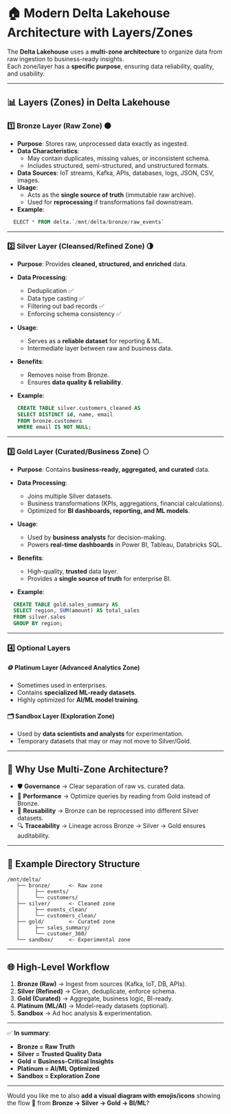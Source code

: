 # 🏠 Modern Delta Lakehouse Architecture with Layers/Zones  

The **Delta Lakehouse** uses a **multi-zone architecture** to organize data from raw ingestion to business-ready insights.  
Each zone/layer has a **specific purpose**, ensuring data reliability, quality, and usability.  

---

## 📊 Layers (Zones) in Delta Lakehouse  

### 1️⃣ **Bronze Layer (Raw Zone)** 🌑  
- **Purpose**: Stores raw, unprocessed data exactly as ingested.  
- **Data Characteristics**:  
  - May contain duplicates, missing values, or inconsistent schema.  
  - Includes structured, semi-structured, and unstructured formats.  
- **Data Sources**: IoT streams, Kafka, APIs, databases, logs, JSON, CSV, images.  
- **Usage**:  
  - Acts as the **single source of truth** (immutable raw archive).  
  - Used for **reprocessing** if transformations fail downstream.  
- **Example**:  
```sql
  ELECT * FROM delta.`/mnt/delta/bronze/raw_events`
```
---
### 2️⃣ **Silver Layer (Cleansed/Refined Zone)** 🌗

* **Purpose**: Provides **cleaned, structured, and enriched** data.
* **Data Processing**:

    * Deduplication ✅
    * Data type casting ✅
    * Filtering out bad records ✅
    * Enforcing schema consistency ✅
* **Usage**:

    * Serves as a **reliable dataset** for reporting & ML.
    * Intermediate layer between raw and business data.
* **Benefits**:

    * Removes noise from Bronze.
    * Ensures **data quality & reliability**.
* **Example**:

  ```sql
  CREATE TABLE silver.customers_cleaned AS
  SELECT DISTINCT id, name, email
  FROM bronze.customers
  WHERE email IS NOT NULL;
  ```

---

### 3️⃣ **Gold Layer (Curated/Business Zone)** 🌕

* **Purpose**: Contains **business-ready, aggregated, and curated** data.
* **Data Processing**:

    * Joins multiple Silver datasets.
    * Business transformations (KPIs, aggregations, financial calculations).
    * Optimized for **BI dashboards, reporting, and ML models**.
* **Usage**:

    * Used by **business analysts** for decision-making.
    * Powers **real-time dashboards** in Power BI, Tableau, Databricks SQL.
* **Benefits**:

    * High-quality, **trusted** data layer.
    * Provides a **single source of truth** for enterprise BI.
* **Example**:

```sql
  CREATE TABLE gold.sales_summary AS
  SELECT region, SUM(amount) AS total_sales
  FROM silver.sales
  GROUP BY region;
```

---

### 4️⃣ **Optional Layers**

#### 🪙 **Platinum Layer (Advanced Analytics Zone)**

* Sometimes used in enterprises.
* Contains **specialized ML-ready datasets**.
* Highly optimized for **AI/ML model training**.

#### 🗂️ **Sandbox Layer (Exploration Zone)**

* Used by **data scientists and analysts** for experimentation.
* Temporary datasets that may or may not move to Silver/Gold.

---

## 🔑 Why Use Multi-Zone Architecture?

* 🛡 **Governance** → Clear separation of raw vs. curated data.
* 🚀 **Performance** → Optimize queries by reading from Gold instead of Bronze.
* 🔄 **Reusability** → Bronze can be reprocessed into different Silver datasets.
* 🔍 **Traceability** → Lineage across Bronze → Silver → Gold ensures auditability.

---

## 📂 Example Directory Structure

```
/mnt/delta/
   ├── bronze/      <- Raw zone
   │     ├── events/
   │     └── customers/
   ├── silver/      <- Cleaned zone
   │     ├── events_clean/
   │     └── customers_clean/
   ├── gold/        <- Curated zone
   │     ├── sales_summary/
   │     └── customer_360/
   └── sandbox/     <- Experimental zone
```

---

## 🌐 High-Level Workflow

1. **Bronze (Raw)** → Ingest from sources (Kafka, IoT, DB, APIs).
2. **Silver (Refined)** → Clean, deduplicate, enforce schema.
3. **Gold (Curated)** → Aggregate, business logic, BI-ready.
4. **Platinum (ML/AI)** → Model-ready datasets (optional).
5. **Sandbox** → Ad hoc analysis & experimentation.

---

✅ **In summary**:

* **Bronze = Raw Truth**
* **Silver = Trusted Quality Data**
* **Gold = Business-Critical Insights**
* **Platinum = AI/ML Optimized**
* **Sandbox = Exploration Zone**

---

Would you like me to also **add a visual diagram with emojis/icons** showing the flow 🔄 from **Bronze → Silver → Gold → BI/ML**?
